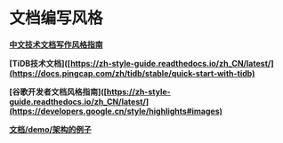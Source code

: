 # 文档编写风格

**[中文技术文档写作风格指南](https://zh-style-guide.readthedocs.io/zh_CN/latest/)**


**[TiDB技术文档]([https://zh-style-guide.readthedocs.io/zh_CN/latest/](https://docs.pingcap.com/zh/tidb/stable/quick-start-with-tidb)**


**[谷歌开发者文档风格指南]([https://zh-style-guide.readthedocs.io/zh_CN/latest/](https://developers.google.cn/style/highlights#images)**


**[文档/demo/架构的例子](https://spring.io/projects/spring-boot#overview)**

